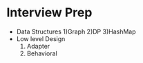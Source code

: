 # Interview Prep

* Data Structures
  1)Graph
  2)DP
  3)HashMap
* Low level Design
  1) Adapter
  2) Behavioral
